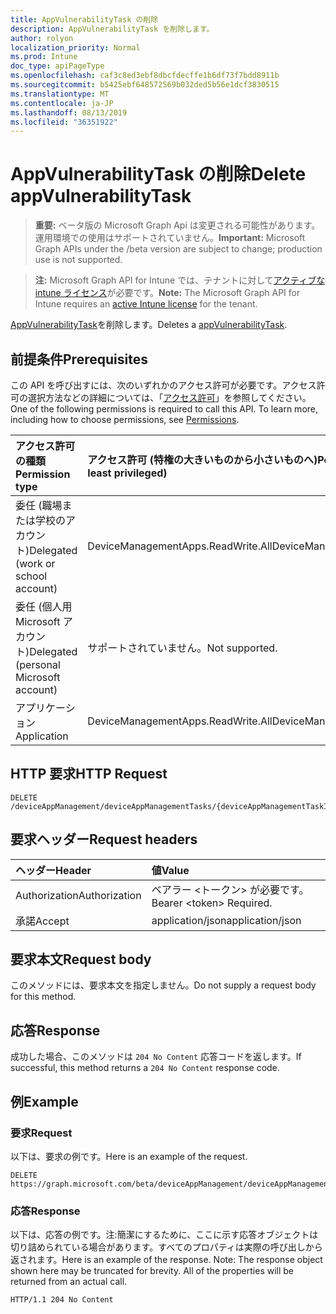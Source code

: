 ```yaml
---
title: AppVulnerabilityTask の削除
description: AppVulnerabilityTask を削除します。
author: rolyon
localization_priority: Normal
ms.prod: Intune
doc_type: apiPageType
ms.openlocfilehash: caf3c8ed3ebf8dbcfdecffe1b6df73f7bdd8911b
ms.sourcegitcommit: b5425ebf648572569b032ded5b56e1dcf3830515
ms.translationtype: MT
ms.contentlocale: ja-JP
ms.lasthandoff: 08/13/2019
ms.locfileid: "36351922"
---
```

# <a name="delete-appvulnerabilitytask"></a><span data-ttu-id="3ecc2-103">AppVulnerabilityTask の削除</span><span class="sxs-lookup"><span data-stu-id="3ecc2-103">Delete appVulnerabilityTask</span></span>

> <span data-ttu-id="3ecc2-104">**重要:** ベータ版の Microsoft Graph Api は変更される可能性があります。運用環境での使用はサポートされていません。</span><span class="sxs-lookup"><span data-stu-id="3ecc2-104">**Important:** Microsoft Graph APIs under the /beta version are subject to change; production use is not supported.</span></span>

> <span data-ttu-id="3ecc2-105">**注:** Microsoft Graph API for Intune では、テナントに対して[アクティブな intune ライセンス](https://go.microsoft.com/fwlink/?linkid=839381)が必要です。</span><span class="sxs-lookup"><span data-stu-id="3ecc2-105">**Note:** The Microsoft Graph API for Intune requires an [active Intune license](https://go.microsoft.com/fwlink/?linkid=839381) for the tenant.</span></span>

<span data-ttu-id="3ecc2-106">[AppVulnerabilityTask](../resources/intune-partnerintegration-appvulnerabilitytask.md)を削除します。</span><span class="sxs-lookup"><span data-stu-id="3ecc2-106">Deletes a [appVulnerabilityTask](../resources/intune-partnerintegration-appvulnerabilitytask.md).</span></span>

## <a name="prerequisites"></a><span data-ttu-id="3ecc2-107">前提条件</span><span class="sxs-lookup"><span data-stu-id="3ecc2-107">Prerequisites</span></span>
<span data-ttu-id="3ecc2-p101">この API を呼び出すには、次のいずれかのアクセス許可が必要です。アクセス許可の選択方法などの詳細については、「[アクセス許可](/graph/permissions-reference)」を参照してください。</span><span class="sxs-lookup"><span data-stu-id="3ecc2-p101">One of the following permissions is required to call this API. To learn more, including how to choose permissions, see [Permissions](/graph/permissions-reference).</span></span>

|<span data-ttu-id="3ecc2-110">アクセス許可の種類</span><span class="sxs-lookup"><span data-stu-id="3ecc2-110">Permission type</span></span>|<span data-ttu-id="3ecc2-111">アクセス許可 (特権の大きいものから小さいものへ)</span><span class="sxs-lookup"><span data-stu-id="3ecc2-111">Permissions (from most to least privileged)</span></span>|
|:---|:---|
|<span data-ttu-id="3ecc2-112">委任 (職場または学校のアカウント)</span><span class="sxs-lookup"><span data-stu-id="3ecc2-112">Delegated (work or school account)</span></span>|<span data-ttu-id="3ecc2-113">DeviceManagementApps.ReadWrite.All</span><span class="sxs-lookup"><span data-stu-id="3ecc2-113">DeviceManagementApps.ReadWrite.All</span></span>|
|<span data-ttu-id="3ecc2-114">委任 (個人用 Microsoft アカウント)</span><span class="sxs-lookup"><span data-stu-id="3ecc2-114">Delegated (personal Microsoft account)</span></span>|<span data-ttu-id="3ecc2-115">サポートされていません。</span><span class="sxs-lookup"><span data-stu-id="3ecc2-115">Not supported.</span></span>|
|<span data-ttu-id="3ecc2-116">アプリケーション</span><span class="sxs-lookup"><span data-stu-id="3ecc2-116">Application</span></span>|<span data-ttu-id="3ecc2-117">DeviceManagementApps.ReadWrite.All</span><span class="sxs-lookup"><span data-stu-id="3ecc2-117">DeviceManagementApps.ReadWrite.All</span></span>|

## <a name="http-request"></a><span data-ttu-id="3ecc2-118">HTTP 要求</span><span class="sxs-lookup"><span data-stu-id="3ecc2-118">HTTP Request</span></span>
<!-- {
  "blockType": "ignored"
}
-->
``` http
DELETE /deviceAppManagement/deviceAppManagementTasks/{deviceAppManagementTaskId}
```

## <a name="request-headers"></a><span data-ttu-id="3ecc2-119">要求ヘッダー</span><span class="sxs-lookup"><span data-stu-id="3ecc2-119">Request headers</span></span>
|<span data-ttu-id="3ecc2-120">ヘッダー</span><span class="sxs-lookup"><span data-stu-id="3ecc2-120">Header</span></span>|<span data-ttu-id="3ecc2-121">値</span><span class="sxs-lookup"><span data-stu-id="3ecc2-121">Value</span></span>|
|:---|:---|
|<span data-ttu-id="3ecc2-122">Authorization</span><span class="sxs-lookup"><span data-stu-id="3ecc2-122">Authorization</span></span>|<span data-ttu-id="3ecc2-123">ベアラー &lt;トークン&gt; が必要です。</span><span class="sxs-lookup"><span data-stu-id="3ecc2-123">Bearer &lt;token&gt; Required.</span></span>|
|<span data-ttu-id="3ecc2-124">承諾</span><span class="sxs-lookup"><span data-stu-id="3ecc2-124">Accept</span></span>|<span data-ttu-id="3ecc2-125">application/json</span><span class="sxs-lookup"><span data-stu-id="3ecc2-125">application/json</span></span>|

## <a name="request-body"></a><span data-ttu-id="3ecc2-126">要求本文</span><span class="sxs-lookup"><span data-stu-id="3ecc2-126">Request body</span></span>
<span data-ttu-id="3ecc2-127">このメソッドには、要求本文を指定しません。</span><span class="sxs-lookup"><span data-stu-id="3ecc2-127">Do not supply a request body for this method.</span></span>

## <a name="response"></a><span data-ttu-id="3ecc2-128">応答</span><span class="sxs-lookup"><span data-stu-id="3ecc2-128">Response</span></span>
<span data-ttu-id="3ecc2-129">成功した場合、このメソッドは `204 No Content` 応答コードを返します。</span><span class="sxs-lookup"><span data-stu-id="3ecc2-129">If successful, this method returns a `204 No Content` response code.</span></span>

## <a name="example"></a><span data-ttu-id="3ecc2-130">例</span><span class="sxs-lookup"><span data-stu-id="3ecc2-130">Example</span></span>

### <a name="request"></a><span data-ttu-id="3ecc2-131">要求</span><span class="sxs-lookup"><span data-stu-id="3ecc2-131">Request</span></span>
<span data-ttu-id="3ecc2-132">以下は、要求の例です。</span><span class="sxs-lookup"><span data-stu-id="3ecc2-132">Here is an example of the request.</span></span>
``` http
DELETE https://graph.microsoft.com/beta/deviceAppManagement/deviceAppManagementTasks/{deviceAppManagementTaskId}
```

### <a name="response"></a><span data-ttu-id="3ecc2-133">応答</span><span class="sxs-lookup"><span data-stu-id="3ecc2-133">Response</span></span>
<span data-ttu-id="3ecc2-p102">以下は、応答の例です。注:簡潔にするために、ここに示す応答オブジェクトは切り詰められている場合があります。すべてのプロパティは実際の呼び出しから返されます。</span><span class="sxs-lookup"><span data-stu-id="3ecc2-p102">Here is an example of the response. Note: The response object shown here may be truncated for brevity. All of the properties will be returned from an actual call.</span></span>
``` http
HTTP/1.1 204 No Content
```






